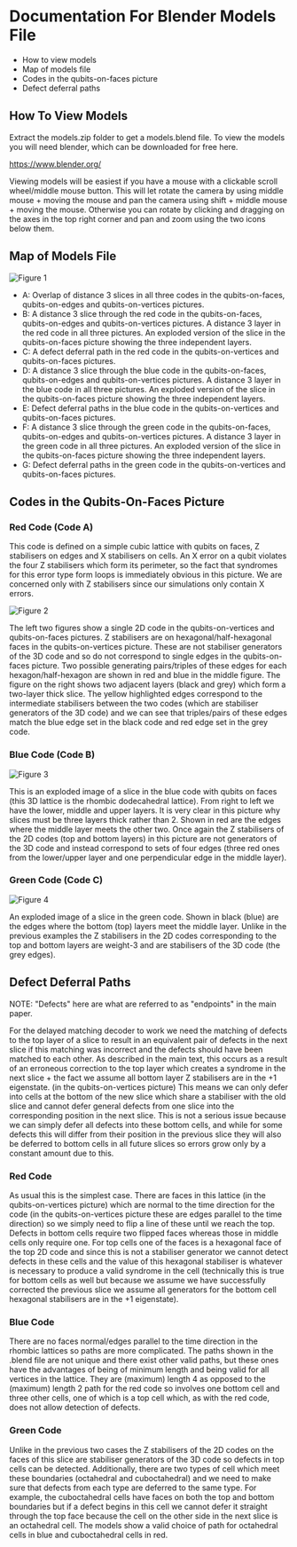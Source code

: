 # Documentation For Blender Models File

- How to view models
- Map of models file
- Codes in the qubits-on-faces picture
- Defect deferral paths

## How To View Models

Extract the models.zip folder to get a models.blend file. To view the models you will need blender, which can be downloaded for free here. 

https://www.blender.org/

Viewing models will be easiest if you have a mouse with a clickable scroll wheel/middle mouse button. This will let rotate the camera by using middle mouse + moving the mouse and pan the camera using shift + middle mouse + moving the mouse. Otherwise you can rotate by clicking and dragging on the axes in the top right corner and pan and zoom using the two icons below them.

## Map of Models File

![Figure 1](https://github.com/tRowans/JIT-supplementary-materials/blob/main/models/map.jpg)

- A: Overlap of distance 3 slices in all three codes in the qubits-on-faces, qubits-on-edges and qubits-on-vertices pictures. 
- B: A distance 3 slice through the red code in the qubits-on-faces, qubits-on-edges and qubits-on-vertices pictures. A distance 3 layer in the red code in all three pictures. An exploded version of the slice in the qubits-on-faces picture showing the three independent layers.
- C: A defect deferral path in the red code in the qubits-on-vertices and qubits-on-faces pictures.
- D: A distance 3 slice through the blue code in the qubits-on-faces, qubits-on-edges and qubits-on-vertices pictures. A distance 3 layer in the blue code in all three pictures. An exploded version of the slice in the qubits-on-faces picture showing the three independent layers.
- E: Defect deferral paths in the blue code in the qubits-on-vertices and qubits-on-faces pictures.
- F: A distance 3 slice through the green code in the qubits-on-faces, qubits-on-edges and qubits-on-vertices pictures. A distance 3 layer in the green code in all three pictures. An exploded version of the slice in the qubits-on-faces picture showing the three independent layers.
- G: Defect deferral paths in the green code in the qubits-on-vertices and qubits-on-faces pictures.

## Codes in the Qubits-On-Faces Picture

### Red Code (Code A)

This code is defined on a simple cubic lattice with qubits on faces, Z stabilisers on edges and X stabilisers on cells. An X error on a qubit violates the four Z stabilisers which form its perimeter, so the fact that syndromes for this error type form loops is immediately obvious in this picture. We are concerned only with Z stabilisers since our simulations only contain X errors. 

![Figure 2](https://github.com/tRowans/JIT-supplementary-materials/blob/main/models/red-code.png)

The left two figures show a single 2D code in the qubits-on-vertices and qubits-on-faces pictures. Z stabilisers are on hexagonal/half-hexagonal faces in the qubits-on-vertices picture. These are not stabiliser generators of the 3D code and so do not correspond to single edges in the qubits-on-faces picture. Two possible generating pairs/triples of these edges for each hexagon/half-hexagon are shown in red and blue in the middle figure. The figure on the right shows two adjacent layers (black and grey) which form a two-layer thick slice. The yellow highlighted edges correspond to the intermediate stabilisers between the two codes (which are stabiliser generators of the 3D code) and we can see that triples/pairs of these edges match the blue edge set in the black code and red edge set in the grey code. 

### Blue Code (Code B)

![Figure 3](https://github.com/tRowans/JIT-supplementary-materials/blob/main/models/blue-code.jpg)

This is an exploded image of a slice in the blue code with qubits on faces (this 3D lattice is the rhombic dodecahedral lattice). From right to left we have the lower, middle and upper layers. It is very clear in this picture why slices must be three layers thick rather than 2. Shown in red are the edges where the middle layer meets the other two. Once again the Z stabilisers of the 2D codes (top and bottom layers) in this picture are not generators of the 3D code and instead correspond to sets of four edges (three red ones from the lower/upper layer and one perpendicular edge in the middle layer).

### Green Code (Code C)

![Figure 4](https://github.com/tRowans/JIT-supplementary-materials/blob/main/models/green-code.jpg)

An exploded image of a slice in the green code. Shown in black (blue) are the edges where the bottom (top) layers meet the middle layer. Unlike in the previous examples the Z stabilisers in the 2D codes corresponding to the top and bottom layers are weight-3 and are stabilisers of the 3D code (the grey edges). 

## Defect Deferral Paths

NOTE: "Defects" here are what are referred to as "endpoints" in the main paper.

For the delayed matching decoder to work we need the matching of defects to the top layer of a slice to result in an equivalent pair of defects in the next slice if this matching was incorrect and the defects should have been matched to each other. As described in the main text, this occurs as a result of an erroneous correction to the top layer which creates a syndrome in the next slice + the fact we assume all bottom layer Z stabilisers are in the +1 eigenstate. (in the qubits-on-vertices picture) This means we can only defer into cells at the bottom of the new slice which share a stabiliser with the old slice and cannot defer general defects from one slice into the corresponding position in the next slice. This is not a serious issue because we can simply defer all defects into these bottom cells, and while for some defects this will differ from their position in the previous slice they will also be deferred to bottom cells in all future slices so errors grow only by a constant amount due to this.

### Red Code

As usual this is the simplest case. There are faces in this lattice (in the qubits-on-vertices picture) which are normal to the time direction for the code (in the qubits-on-vertices picture these are edges parallel to the time direction) so we simply need to flip a line of these until we reach the top. Defects in bottom cells require two flipped faces whereas those in middle cells only require one. For top cells one of the faces is a hexagonal face of the top 2D code and since this is not a stabiliser generator we cannot detect defects in these cells and the value of this hexagonal stabiliser is whatever is necessary to produce a valid syndrome in the cell (technically this is true for bottom cells as well but because we assume we have successfully corrected the previous slice we assume all generators for the bottom cell hexagonal stabilisers are in the +1 eigenstate).

### Blue Code

There are no faces normal/edges parallel to the time direction in the rhombic lattices so paths are more complicated. The paths shown in the .blend file are not unique and there exist other valid paths, but these ones have the advantages of being of minimum length and being valid for all vertices in the lattice. They are (maximum) length 4 as opposed to the (maximum) length 2 path for the red code so involves one bottom cell and three other cells, one of which is a top cell which, as with the red code, does not allow detection of defects.

### Green Code

Unlike in the previous two cases the Z stabilisers of the 2D codes on the faces of this slice are stabiliser generators of the 3D code so defects in top cells can be detected. Additionally, there are two types of cell which meet these boundaries (octahedral and cuboctahedral) and we need to make sure that defects from each type are deferred to the same type. For example, the cuboctahedral cells have faces on both the top and bottom boundaries but if a defect begins in this cell we cannot defer it straight through the top face because the cell on the other side in the next slice is an octahedral cell. The models show a valid choice of path for octahedral cells in blue and cuboctahedral cells in red. 


